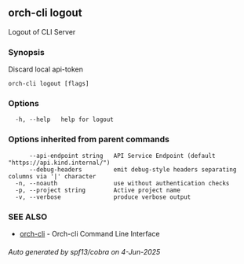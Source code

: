 ## orch-cli logout

Logout of CLI Server

### Synopsis

Discard local api-token

```
orch-cli logout [flags]
```

### Options

```
  -h, --help   help for logout
```

### Options inherited from parent commands

```
      --api-endpoint string   API Service Endpoint (default "https://api.kind.internal/")
      --debug-headers         emit debug-style headers separating columns via '|' character
  -n, --noauth                use without authentication checks
  -p, --project string        Active project name
  -v, --verbose               produce verbose output
```

### SEE ALSO

* [orch-cli](orch-cli.md)	 - Orch-cli Command Line Interface

###### Auto generated by spf13/cobra on 4-Jun-2025
